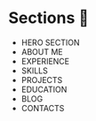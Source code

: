 # Sections :bookmark:

- HERO SECTION
- ABOUT ME
- EXPERIENCE
- SKILLS
- PROJECTS
- EDUCATION
- BLOG
- CONTACTS
